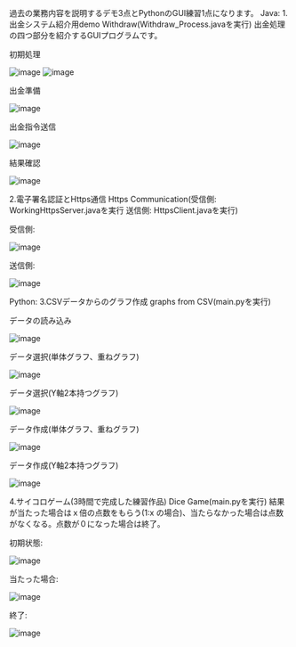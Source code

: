 過去の業務内容を説明するデモ3点とPythonのGUI練習1点になります。
Java:
1.出金システム紹介用demo  Withdraw(Withdraw_Process.javaを実行)
出金処理の四つ部分を紹介するGUIプログラムです。

初期処理

![image](https://github.com/Touyuki/Demos/blob/main/Withdraw/image/0.png)
![image](https://github.com/Touyuki/Demos/blob/main/Withdraw/image/1.png)

出金準備

![image](https://github.com/Touyuki/Demos/blob/main/Withdraw/image/2.png)

出金指令送信

![image](https://github.com/Touyuki/Demos/blob/main/Withdraw/image/3.png)

結果確認

![image](https://github.com/Touyuki/Demos/blob/main/Withdraw/image/4.png)

2.電子署名認証とHttps通信 Https Communication(受信側: WorkingHttpsServer.javaを実行 送信側: HttpsClient.javaを実行)

受信側:

![image](https://github.com/Touyuki/Demos/blob/main/Https%20Communication/image/receiver.png)

送信側:

![image](https://github.com/Touyuki/Demos/blob/main/Https%20Communication/image/sender.png)

Python:
3.CSVデータからのグラフ作成 graphs from CSV(main.pyを実行)

データの読み込み

![image](https://github.com/Touyuki/Demos/blob/main/graphs%20from%20CSV/images/tab1.png)

データ選択(単体グラフ、重ねグラフ)

![image](https://github.com/Touyuki/Demos/blob/main/graphs%20from%20CSV/images/tab2.png)

データ選択(Y軸2本持つグラフ)

![image](https://github.com/Touyuki/Demos/blob/main/graphs%20from%20CSV/images/tab3.png)

データ作成(単体グラフ、重ねグラフ)

![image](https://github.com/Touyuki/Demos/blob/main/graphs%20from%20CSV/images/tab4.png)

データ作成(Y軸2本持つグラフ)

![image](https://github.com/Touyuki/Demos/blob/main/graphs%20from%20CSV/images/tab5.png)

4.サイコロゲーム(3時間で完成した練習作品)  Dice Game(main.pyを実行)
結果が当たった場合はｘ倍の点数をもらう(1:x の場合)、当たらなかった場合は点数がなくなる。点数が０になった場合は終了。

初期状態:

![image](https://github.com/Touyuki/Demos/blob/main/Dice%20Game/image/0.png)

当たった場合:

![image](https://github.com/Touyuki/Demos/blob/main/Dice%20Game/image/win.png)

終了:

![image](https://github.com/Touyuki/Demos/blob/main/Dice%20Game/image/lose.png)



